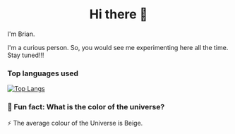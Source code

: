 <h1 align="center">Hi there 👋</h1>

I'm Brian.

I'm a curious person. So, you would see me experimenting here all the time. Stay tuned!!!

<!-- ### Want a quick overview of my github account? 😀 -->

<!--    These are some of my notable work:
   
   - Vue-Chat-Box 
   - Todo app (vanilla JS and Vue)
   - Crude CRUD App (Vue)
   - Quiz-App (Vue)
   - ISS-Geolocation
   - Punching-Joker-Game-Vue-JS
   - Real time chat application (vanilla Js)
   - Elon Mask Tribute (HTML/CSS) -->

<!-- ### I’m currently working on the following 🔭

   - Vue
   - javascript
   - Python
   - Angular
   - Typescript 
    
 
### 📫 How to reach me: 

    Email me. I read my emails almost everyday. Email me at sthitpanth01@gmail.com -->   
 
 <!--  ### 💬 Ask me about:

    See my Portfolio. My resume is attached within. Its where it should be. Read the Portfolio's README.md for more info. -->
    
### Top languages used 

   [![Top Langs](https://github-readme-stats.vercel.app/api/top-langs/?username=Sthitadhee)](https://github.com/Sthitadhee/github-readme-stats)

### 🤔 Fun fact: What is the color of the universe? 
    
   ⚡ The average colour of the Universe is Beige. 
    
    
<!--
**BrianSteel/BrianSteel** is a ✨ _special_ ✨ repository because its `README.md` (this file) appears on your GitHub profile.

Here are some ideas to get you started:


- 🌱 I’m currently learning ...
- 👯 I’m looking to collaborate on ...
- 🤔 I’m looking for help with ...
- 💬 Ask me about ...
- 📫 How to reach me: ...
- 😄 Pronouns: ...
- ⚡ Fun fact: ...
-->
